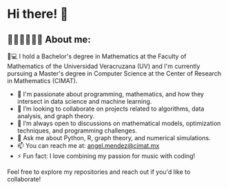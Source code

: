 # Hi there! 👋 
## 🧑🏻‍💻👨🏻‍🏫 About me:
📖💻 I hold a Bachelor's degree in Mathematics at the Faculty of Mathematics of the Universidad Veracruzana (UV) and I'm currently pursuing a Master's degree in Computer Science at the Center of Research in Mathematics (CIMAT).

- 🌱 I'm passionate about programming, mathematics, and how they intersect in data science and machine learning.
- 👯 I’m looking to collaborate on projects related to algorithms, data analysis, and graph theory.
- 🤔 I’m always open to discussions on mathematical models, optimization techniques, and programming challenges.
- 💬 Ask me about Python, R, graph theory, and numerical simulations.
- 📫 You can reach me at: angel.mendez@cimat.mx
- ⚡ Fun fact: I love combining my passion for music with coding!

Feel free to explore my repositories and reach out if you'd like to collaborate!

